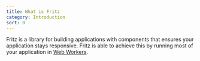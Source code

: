```yaml
---
title: What is Fritz
category: Introduction
sort: 0
---
```


Fritz is a library for building applications with components that ensures your application stays responsive. Fritz is able to achieve this by running most of your application in [Web Workers](https://developer.mozilla.org/en-US/docs/Web/API/Web_Workers_API).